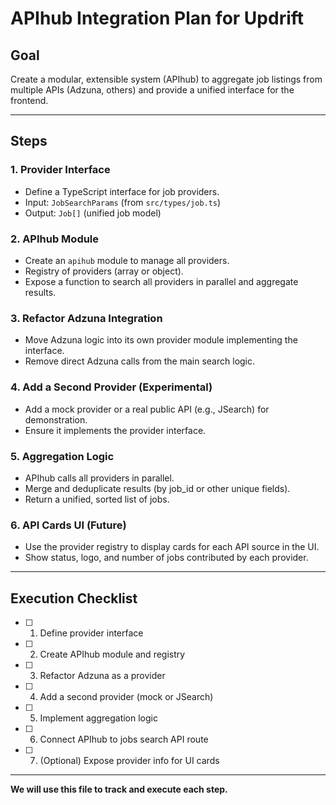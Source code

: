 # APIhub Integration Plan for Updrift

## Goal
Create a modular, extensible system (APIhub) to aggregate job listings from multiple APIs (Adzuna, others) and provide a unified interface for the frontend.

---

## Steps

### 1. Provider Interface
- Define a TypeScript interface for job providers.
- Input: `JobSearchParams` (from `src/types/job.ts`)
- Output: `Job[]` (unified job model)

### 2. APIhub Module
- Create an `apihub` module to manage all providers.
- Registry of providers (array or object).
- Expose a function to search all providers in parallel and aggregate results.

### 3. Refactor Adzuna Integration
- Move Adzuna logic into its own provider module implementing the interface.
- Remove direct Adzuna calls from the main search logic.

### 4. Add a Second Provider (Experimental)
- Add a mock provider or a real public API (e.g., JSearch) for demonstration.
- Ensure it implements the provider interface.

### 5. Aggregation Logic
- APIhub calls all providers in parallel.
- Merge and deduplicate results (by job_id or other unique fields).
- Return a unified, sorted list of jobs.

### 6. API Cards UI (Future)
- Use the provider registry to display cards for each API source in the UI.
- Show status, logo, and number of jobs contributed by each provider.

---

## Execution Checklist
- [ ] 1. Define provider interface
- [ ] 2. Create APIhub module and registry
- [ ] 3. Refactor Adzuna as a provider
- [ ] 4. Add a second provider (mock or JSearch)
- [ ] 5. Implement aggregation logic
- [ ] 6. Connect APIhub to jobs search API route
- [ ] 7. (Optional) Expose provider info for UI cards

---

**We will use this file to track and execute each step.** 
